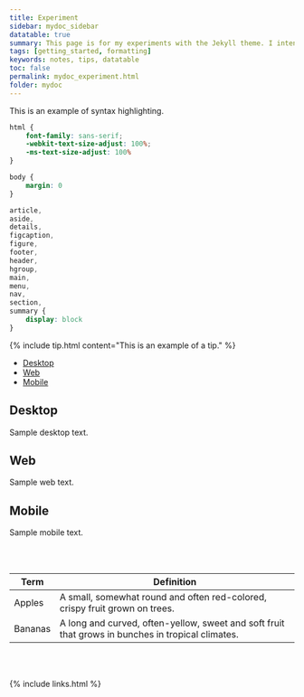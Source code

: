 ```yaml
---
title: Experiment
sidebar: mydoc_sidebar
datatable: true
summary: This page is for my experiments with the Jekyll theme. I intend to change it often.
tags: [getting_started, formatting]
keywords: notes, tips, datatable
toc: false
permalink: mydoc_experiment.html
folder: mydoc
---
```

This is an example of syntax highlighting.

```css
html {
    font-family: sans-serif;
    -webkit-text-size-adjust: 100%;
    -ms-text-size-adjust: 100%
}

body {
    margin: 0
}

article,
aside,
details,
figcaption,
figure,
footer,
header,
hgroup,
main,
menu,
nav,
section,
summary {
    display: block
}
```



{% include tip.html content="This is an example of a tip." %}

<ul id="profileTabs" class="nav nav-tabs">
    <li><a class="noCrossRef" href="#desktop" data-toggle="tab">Desktop</a></li>
    <li class="active"><a class="noCrossRef" href="#web" data-toggle="tab">Web</a></li>
    <li><a class="noCrossRef" href="#mobile" data-toggle="tab">Mobile</a></li>
</ul>
  <div class="tab-content">
<div role="tabpanel" class="tab-pane" id="desktop" markdown="1">

## Desktop

Sample desktop text.

</div>

<div role="tabpanel" class="tab-pane active" id="web">
    <h2>Web</h2>
    <p>Sample web text.</p></div>

<div role="tabpanel" class="tab-pane" id="mobile">
    <h2>Mobile</h2>
    <p>Sample mobile text.</p>
</div>
</div>

<br/><br/>

<div class="datatable-begin"></div>

Term    | Definition                                                                                        
------- | ------------------------------------------------------------------------------------------------- 
Apples  | A small, somewhat round and often red-colored, crispy fruit grown on trees.                       
Bananas | A long and curved, often-yellow, sweet and soft fruit that grows in bunches in tropical climates.

<div class="datatable-end"></div>

<br/><br/>

{% include links.html %}
